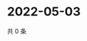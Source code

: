 # 2022-05-03

共 0 条

<!-- BEGIN WEIBO -->
<!-- 最后更新时间 Tue May 03 2022 07:00:59 GMT+0800 (China Standard Time) -->

<!-- END WEIBO -->
